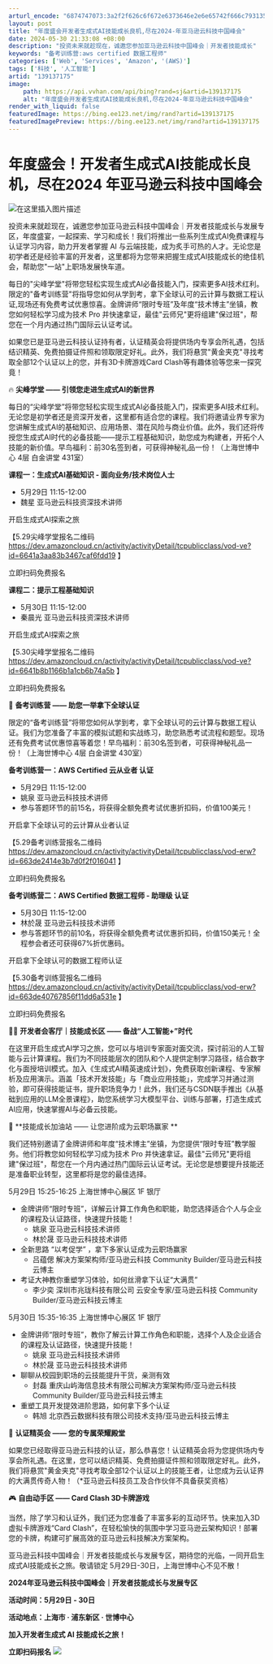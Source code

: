 ```yaml
---
arturl_encode: "6874747073:3a2f2f626c6f672e6373646e2e6e65742f666c79313537342f:61727469636c652f64657461696c732f313339313337313735"
layout: post
title: "年度盛会开发者生成式AI技能成长良机,尽在2024-年亚马逊云科技中国峰会"
date: 2024-05-30 21:33:08 +08:00
description: "投资未来就趁现在，诚邀您参加亚马逊云科技中国峰会｜开发者技能成长"
keywords: "备考训练营:aws certified 数据工程师"
categories: ['Web', 'Services', 'Amazon', '(AWS)']
tags: ['科技', '人工智能']
artid: "139137175"
image:
    path: https://api.vvhan.com/api/bing?rand=sj&artid=139137175
    alt: "年度盛会开发者生成式AI技能成长良机,尽在2024-年亚马逊云科技中国峰会"
render_with_liquid: false
featuredImage: https://bing.ee123.net/img/rand?artid=139137175
featuredImagePreview: https://bing.ee123.net/img/rand?artid=139137175
---
```


# 年度盛会！开发者生成式AI技能成长良机，尽在2024 年亚马逊云科技中国峰会

![在这里插入图片描述](https://i-blog.csdnimg.cn/blog_migrate/fae6a2109e91cd108e9643e376f65d8e.png#pic_center)

投资未来就趁现在，诚邀您参加亚马逊云科技中国峰会｜开发者技能成长与发展专区，年度盛宴，一起探索、学习和成长！我们将推出一些系列生成式AI免费课程与认证学习内容，助力开发者掌握 AI 与云端技能，成为炙手可热的人才。无论您是初学者还是经验丰富的开发者，这里都将为您带来把握生成式AI技能成长的绝佳机会，帮助您"一站"上职场发展快车道。

每日的"尖峰学堂"将带您轻松实现生成式AI必备技能入门，探索更多AI技术红利。限定的"备考训练营"将指导您如何从学到考，拿下全球认可的云计算与数据工程认证,现场还有免费考试优惠惊喜。金牌讲师“限时专班”及年度“技术博主”坐镇，教您如何轻松学习成为技术 Pro 并快速拿证，最佳"云师兄"更将组建"保过班"，帮您在一个月内通过热门国际云认证考试。

如果您已是亚马逊云科技认证持有者，认证精英会将提供场内专享会所礼遇，包括结识精英、免费拍摄证件照和领取限定好礼。此外，我们将悬赏"黄金夹克"寻找考取全部12个认证以上的您，并有3D卡牌游戏Card Clash等有趣体验等您来一探究竟！

🔥
**尖峰学堂 —— 引领您走进生成式AI的新世界**
  
每日的“尖峰学堂”将带您轻松实现生成式AI必备技能入门，探索更多AI技术红利。无论您是初学者还是资深开发者，这里都有适合您的课程。我们将邀请业界专家为您讲解生成式AI的基础知识、应用场景、潜在风险与商业价值。此外，我们还将传授您生成式AI时代的必备技能——提示工程基础知识，助您成为构建者，开拓个人技能的新价值。早鸟福利：前30名签到者，可获得神秘礼品一份！（上海世博中心 4层 白金讲堂 431室）
  
**课程一：生成式AI基础知识 - 面向业务/技术岗位人士**

* 5月29日 11:15-12:00
* 魏星 亚马逊云科技资深技术讲师

开启生成式AI探索之旅
  
【5.29尖峰学堂报名二维码
<https://dev.amazoncloud.cn/activity/activityDetail/tcpublicclass/vod-ve?id=6641a3aa83b3467caf6fdd19>
】
  
立即扫码免费报名

**课程二：提示工程基础知识**

* 5月30日 11:15-12:00
* 秦晨光 亚马逊云科技资深技术讲师

开启生成式AI探索之旅
  
【5.30尖峰学堂报名二维码
<https://dev.amazoncloud.cn/activity/activityDetail/tcpublicclass/vod-ve?id=6641b8b1166b1a1cb6b74a5b>
】
  
立即扫码免费报名

📜
**备考训练营 —— 助您一举拿下全球认证**
  
限定的“备考训练营”将带您如何从学到考，拿下全球认可的云计算与数据工程认证。我们为您准备了丰富的模拟试题和实战练习，助您熟悉考试流程和题型。现场还有免费考试优惠惊喜等着您！早鸟福利：前30名签到者，可获得神秘礼品一份！（上海世博中心 4层 白金讲堂 430室）
  
**备考训练营一：AWS Certified 云从业者 认证**

* 5月29日 11:15-12:00
* 姚泉 亚马逊云科技技术讲师
* 参与答题环节的前15名，将获得全额免费考试优惠折扣码，价值100美元！

开启拿下全球认可的云计算从业者认证
  
【5.29备考训练营报名二维码
<https://dev.amazoncloud.cn/activity/activityDetail/tcpublicclass/vod-erw?id=663de2414e3b7d0f2f016041>
】
  
立即扫码免费报名

**备考训练营二：AWS Certified 数据工程师 - 助理级 认证**

* 5月30日 11:15-12:00
* 林於晟 亚马逊云科技技术讲师
* 参与答题环节的前10名，将获得全额免费考试优惠折扣码，价值150美元！全程参会者还可获得67%折优惠码。

开启拿下全球认可的数据工程师认证
  
【5.30备考训练营报名二维码
<https://dev.amazoncloud.cn/activity/activityDetail/tcpublicclass/vod-erw?id=663de40767856f11dd6a531e>
】
  
立即扫码免费报名

👨‍🏫
**开发者会客厅｜技能成长区 —— 备战“人工智能+”时代**
  
在这里开启生成式AI学习之旅，您可以与培训专家面对面交流，探讨前沿的人工智能与云计算课程。我们为不同技能层次的团队和个人提供定制学习路径，结合数字化与面授培训模式。加入《生成式AI精英速成计划》，免费获取创新课程、专家解析及应用演示。涵盖「技术开发技能」与「商业应用技能」，完成学习并通过测验，即可获得技能证书，提升职场竞争力！此外，我们还与CSDN联手推出《从基础到应用的LLM全景课程》，助您系统学习大模型平台、训练与部署，打造生成式AI应用，快速掌握AI与必备云技能。

🚀 \*\*技能成长加油站 —— 让您进阶成为云职场赢家 \*\*
  
我们还特别邀请了金牌讲师和年度“技术博主”坐镇，为您提供“限时专班”教学服务。他们将教您如何轻松学习成为技术 Pro 并快速拿证。最佳"云师兄"更将组建"保过班"，帮您在一个月内通过热门国际云认证考试。无论您是想要提升技能还是准备职业转型，这里都将是您的最佳选择。

5月29日 15:25-16:25 上海世博中心展区 1F 银厅

* 金牌讲师“限时专班”，详解云计算工作角色和职能，助您选择适合个人与企业的课程及认证路径，快速提升技能！
  + 姚泉 亚马逊云科技技术讲师
  + 林於晟 亚马逊云科技技术讲师
* 全新思路 “以考促学” ，拿下多家认证成为云职场赢家
  + 吕蕴偲 解决方案架构师/亚马逊云科技 Community Builder/亚马逊云科技云博主
* 考证大神教你重塑学习体验，如何丝滑拿下认证“大满贯”
  + 李少奕 深圳市兆珑科技有限公司 云安全专家/亚马逊云科技 Community Builder/亚马逊云科技云博主

5月30日 15:35-16:35 上海世博中心展区 1F 银厅

* 金牌讲师“限时专班”，教你了解云计算工作角色和职能，选择个人及企业适合的课程及认证路径，快速提升技能！
  + 姚泉 亚马逊云科技技术讲师
  + 林於晟 亚马逊云科技技术讲师
* 聊聊从校园到职场的云技能提升干货，亲测有效
  + 封磊 重庆山屿海信息技术有限公司解决方案架构师/亚马逊云科技 Community Builder/亚马逊云科技云博主
* 重塑工具开发提效进阶思路，如何拿下多个认证
  + 韩旭 北京西云数据科技有限公司技术支持/亚马逊云科技云博主

🎉
**认证精英会 —— 您的专属荣耀殿堂**
  
如果您已经取得亚马逊云科技的认证，那么恭喜您！认证精英会将为您提供场内专享会所礼遇。在这里，您可以结识精英、免费拍摄证件照和领取限定好礼。此外，我们将悬赏"黄金夹克"寻找考取全部12个认证以上的技能王者，让您成为云认证界的大满贯传奇人物！（\*亚马逊云科技员工及合作伙伴不具备获奖资格）
  
🎮
**自由动手区 —— Card Clash 3D卡牌游戏**
  
当然，除了学习和认证外，我们还为您准备了丰富多彩的互动环节。快来加入3D虚拟卡牌游戏“Card Clash”，在轻松愉快的氛围中学习亚马逊云架构知识！部署您的卡牌，构建可扩展高效的亚马逊云科技解决方案架构。

亚马逊云科技中国峰会｜开发者技能成长与发展专区，期待您的光临，一同开启生成式AI技能成长之旅。敬请锁定 5月29日-30日，上海世博中心不见不散！

**2024年亚马逊云科技中国峰会｜开发者技能成长与发展专区**
  
**活动时间：5月29日 - 30日**
  
**活动地点：上海市 · 浦东新区 · 世博中心**

**加入开发者生成式 AI 技能成长之旅！**
  
**立即扫码报名**
![](https://i-blog.csdnimg.cn/blog_migrate/ea5e3fb76387d626a543bbd59873a962.jpeg)